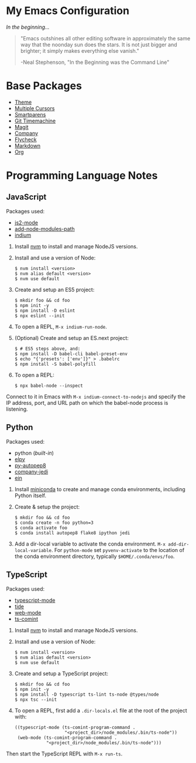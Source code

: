 # My Emacs Configuration

*In the beginning...*

> "Emacs outshines all other editing software in approximately the
> same way that the noonday sun does the stars.  It is not just bigger
> and brighter; it simply makes everything else vanish."
>
> -Neal Stephenson, "In the Beginning was the Command Line"

# Base Packages

* [Theme](https://github.com/purcell/color-theme-sanityinc-tomorrow)
* [Multiple Cursors](https://github.com/magnars/multiple-cursors.el)
* [Smartparens](https://github.com/Fuco1/smartparens)
* [Git Timemachine](https://gitlab.com/pidu/git-timemachine)
* [Magit](https://magit.vc/)
* [Company](https://company-mode.github.io/)
* [Flycheck](http://www.flycheck.org/en/latest/)
* [Markdown](https://github.com/jrblevin/markdown-mode/tree/b6de08a0f8517509ca2a08b0f9351c63eed4737d)
* [Org](https://orgmode.org/)

# Programming Language Notes

## JavaScript

Packages used:

* [js2-mode](https://github.com/mooz/js2-mode/)
* [add-node-modules-path](https://github.com/codesuki/add-node-modules-path)
* [indium](https://indium.readthedocs.io/en/latest/index.html)

1. Install [nvm](https://github.com/creationix/nvm) to install and manage NodeJS versions.

2. Install and use a version of Node:

    ```
    $ nvm install <version>
    $ nvm alias default <version>
    $ nvm use default
    ```

3. Create and setup an ES5 project:

    ```
    $ mkdir foo && cd foo
    $ npm init -y
    $ npm install -D eslint
    $ npx eslint --init
    ```

4. To open a REPL, `M-x indium-run-node`.

5. (Optional) Create and setup an ES.next project:

    ```
    $ # ES5 steps above, and:
    $ npm install -D babel-cli babel-preset-env
    $ echo "{'presets': ['env']}" > .babelrc
    $ npm install -S babel-polyfill
    ```

6. To open a REPL:

    ```
    $ npx babel-node --inspect
    ```

Connect to it in Emacs with `M-x indium-connect-to-nodejs` and specify
the IP address, port, and URL path on which the babel-node process is
listening.

## Python

Packages used:

* python (*built-in*)
* [elpy](https://elpy.readthedocs.io/en/latest/index.html)
* [py-autopep8](https://github.com/paetzke/py-autopep8.el)
* [company-jedi](https://github.com/syohex/emacs-company-jedi)
* [ein](http://millejoh.github.io/emacs-ipython-notebook/)

1. Install [miniconda](https://docs.conda.io/en/latest/miniconda.html)
   to create and manage conda environments, including Python itself.

2. Create & setup the project:

    ```
    $ mkdir foo && cd foo
    $ conda create -n foo python=3
    $ conda activate foo
    $ conda install autopep8 flake8 ipython jedi
    ```

3. Add a dir-local variable to activate the conda environment. `M-x
   add-dir-local-variable`. For `python-mode` set `pyvenv-activate` to
   the location of the conda environment directory, typically
   `$HOME/.conda/envs/foo`.

## TypeScript

Packages used:

* [typescript-mode](https://github.com/ananthakumaran/typescript.el)
* [tide](https://github.com/ananthakumaran/tide)
* [web-mode](http://web-mode.org/)
* [ts-comint](https://github.com/josteink/ts-comint)

1. Install [nvm](https://github.com/creationix/nvm) to install and manage NodeJS versions.

2. Install and use a version of Node:

    ```
    $ nvm install <version>
    $ nvm alias default <version>
    $ nvm use default
    ```

3. Create and setup a TypeScript project:

    ```
    $ mkdir foo && cd foo
    $ npm init -y
    $ npm install -D typescript ts-lint ts-node @types/node
    $ npx tsc --init
    ```

4. To open a REPL, first add a `.dir-locals.el` file at the root of
the project with:

    ```
    ((typescript-mode (ts-comint-program-command .
                       "<project_dir>/node_modules/.bin/ts-node"))
     (web-mode (ts-comint-program-command .
                "<project_dir>/node_modules/.bin/ts-node")))
    ```

Then start the TypeScript REPL with `M-x run-ts`.
